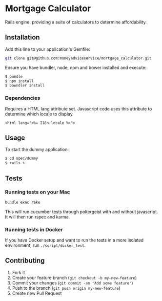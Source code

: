 Mortgage Calculator
===================

Rails engine, providing a suite of calculators to determine affordability.


## Installation

Add this line to your application's Gemfile:

```sh
git clone git@github.com:moneyadviceservice/mortgage_calculator.git
```

Ensure you have bundler, node, npm and bower installed and execute:

```sh
$ bundle
$ npm install
$ bowndler install
```

### Dependencies

Requires a HTML lang attribute set. Javascript code uses this attribute to determine which locale to display.
```erb
<html lang="<%= I18n.locale %>">
```

## Usage

To start the dummy application:

```sh
$ cd spec/dummy
$ rails s
```

## Tests

### Running tests on your Mac

```sh
bundle exec rake
```
This will run cucumber tests through poltergeist with and without javascript. It will then run rspec and karma.

### Running tests in Docker

If you have Docker setup and want to run the tests in a more isolated
environment, run `./script/docker_test`.

## Contributing

1. Fork it
2. Create your feature branch (`git checkout -b my-new-feature`)
3. Commit your changes (`git commit -am 'Add some feature'`)
4. Push to the branch (`git push origin my-new-feature`)
5. Create new Pull Request
